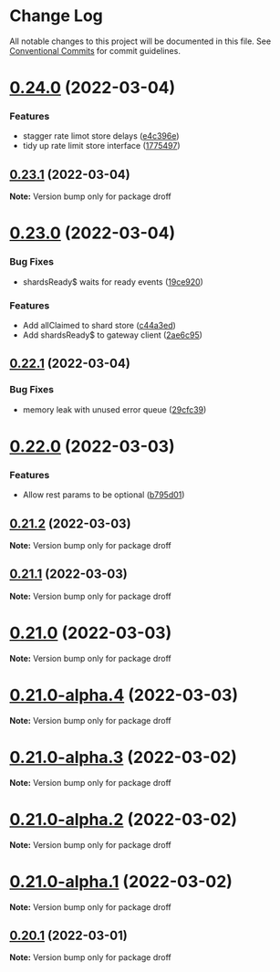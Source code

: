 # Change Log

All notable changes to this project will be documented in this file.
See [Conventional Commits](https://conventionalcommits.org) for commit guidelines.

# [0.24.0](https://github.com/tim-smart/droff/compare/droff@0.23.1...droff@0.24.0) (2022-03-04)

### Features

- stagger rate limot store delays ([e4c396e](https://github.com/tim-smart/droff/commit/e4c396e58a63c9a86d3ea20a3e33d2e3eb8daac8))
- tidy up rate limit store interface ([1775497](https://github.com/tim-smart/droff/commit/17754973b6404a4f0a6e47d584f3341d4f68db53))

## [0.23.1](https://github.com/tim-smart/droff/compare/droff@0.23.0...droff@0.23.1) (2022-03-04)

**Note:** Version bump only for package droff

# [0.23.0](https://github.com/tim-smart/droff/compare/droff@0.22.1...droff@0.23.0) (2022-03-04)

### Bug Fixes

- shardsReady$ waits for ready events ([19ce920](https://github.com/tim-smart/droff/commit/19ce920bdbd743d51365a2b7d29c44e58456d5a1))

### Features

- Add allClaimed to shard store ([c44a3ed](https://github.com/tim-smart/droff/commit/c44a3ed3091e8de620a0b23a15e596b2040993d4))
- Add shardsReady$ to gateway client ([2ae6c95](https://github.com/tim-smart/droff/commit/2ae6c95165ecbfbcccfa5af102b861fe0cb7edff))

## [0.22.1](https://github.com/tim-smart/droff/compare/droff@0.22.0...droff@0.22.1) (2022-03-04)

### Bug Fixes

- memory leak with unused error queue ([29cfc39](https://github.com/tim-smart/droff/commit/29cfc39fcd3b0bde4c28bbe77e035b2c65d086a9))

# [0.22.0](https://github.com/tim-smart/droff/compare/droff@0.21.2...droff@0.22.0) (2022-03-03)

### Features

- Allow rest params to be optional ([b795d01](https://github.com/tim-smart/droff/commit/b795d013a17f15888368e673f593f4c5e6849e44))

## [0.21.2](https://github.com/tim-smart/droff/compare/droff@0.21.1...droff@0.21.2) (2022-03-03)

**Note:** Version bump only for package droff

## [0.21.1](https://github.com/tim-smart/droff/compare/droff@0.21.0...droff@0.21.1) (2022-03-03)

**Note:** Version bump only for package droff

# [0.21.0](https://github.com/tim-smart/droff/compare/droff@0.21.0-alpha.4...droff@0.21.0) (2022-03-03)

**Note:** Version bump only for package droff

# [0.21.0-alpha.4](https://github.com/tim-smart/droff/compare/droff@0.21.0-alpha.3...droff@0.21.0-alpha.4) (2022-03-03)

**Note:** Version bump only for package droff

# [0.21.0-alpha.3](https://github.com/tim-smart/droff/compare/droff@0.21.0-alpha.2...droff@0.21.0-alpha.3) (2022-03-02)

**Note:** Version bump only for package droff

# [0.21.0-alpha.2](https://github.com/tim-smart/droff/compare/droff@0.21.0-alpha.1...droff@0.21.0-alpha.2) (2022-03-02)

**Note:** Version bump only for package droff

# [0.21.0-alpha.1](https://github.com/tim-smart/droff/compare/droff@0.21.0-alpha.0...droff@0.21.0-alpha.1) (2022-03-02)

**Note:** Version bump only for package droff

## [0.20.1](https://github.com/tim-smart/droff/compare/droff@0.20.1-alpha.4...droff@0.20.1) (2022-03-01)

**Note:** Version bump only for package droff
